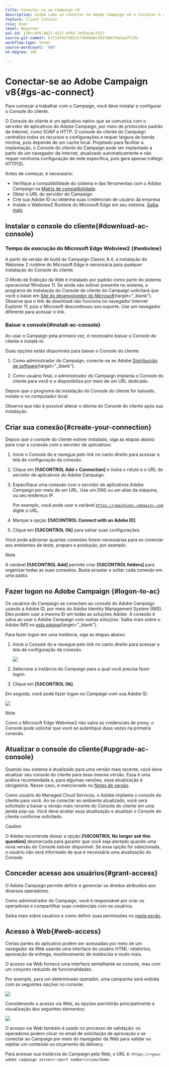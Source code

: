 ```yaml
---
title: Conectar-se ao Campaign v8
description: Saiba como se conectar ao Adobe Campaign v8 e instalar o console em seu computador para facilitar o acesso.
feature: Client Console
role: User
level: Beginner
exl-id: 176cc4f0-8827-4127-9f03-7d75ac8cf917
source-git-commit: b71197027d9521fd648a0c2657b6b76a1aa7fc9a
workflow-type: tm+mt
source-wordcount: '905'
ht-degree: 10%

---
```


# Conectar-se ao Adobe Campaign v8{#gs-ac-connect}

Para começar a trabalhar com o Campaign, você deve instalar e configurar o Console do cliente.

O Console do cliente é um aplicativo nativo que se comunica com o servidor de aplicativos do Adobe Campaign, por meio de protocolos padrão de Internet, como SOAP e HTTP. O console do cliente do Campaign centraliza todos os recursos e configurações e requer largura de banda mínima, pois depende de um cache local. Projetado para facilitar a implantação, o Console do cliente do Campaign pode ser implantado a partir de um navegador da Internet, atualizado automaticamente e não requer nenhuma configuração de rede específica, pois gera apenas tráfego HTTP(S).

Antes de começar, é necessário:

* Verifique a compatibilidade do sistema e das ferramentas com o Adobe Campaign na [Matriz de compatibilidade](compatibility-matrix.md)
* Obter o URL do servidor do Campaign
* Crie sua Adobe ID ou obtenha suas credenciais de usuário da empresa
* Instale o Webview2 Runtime do Microsoft Edge em seu sistema. [Saiba mais](#webview)

## Instalar o console do cliente{#download-ac-console}

### Tempo de execução do Microsoft Edge Webview2 {#webview}

A partir da versão de build do Campaign Classic 8.4, a instalação do Webview 2 runtime do Microsoft Edge é necessária para qualquer instalação do Console do cliente.

O Modo de Exibição da Web é instalado por padrão como parte do sistema operacional Windows 11. Se ainda não estiver presente no sistema, o programa de instalação do Console do cliente do Campaign solicitará que você o baixe em [Site do desenvolvedor do Microsoft](http://www.adobe.com/go/acc-ms-webview2-runtime-download_br){target="_blank"}. Observe que o link de download não funciona no navegador Internet Explorer 11, pois o Microsoft descontinuou seu suporte. Use um navegador diferente para acessar o link.

### Baixar o console{#install-ac-console}

Ao usar o Campaign pela primeira vez, é necessário baixar o Console do cliente e instalá-lo.

Duas opções estão disponíveis para baixar o Console do cliente:

1. Como administrador do Campaign, conecte-se ao Adobe [Distribuição de software](https://experience.adobe.com/#/downloads/content/software-distribution/br/campaign.html){target="_blank"}.

1. Como usuário final, o administrador do Campaign implanta o Console do cliente para você e o disponibiliza por meio de um URL dedicado.

Depois que o programa de instalação do Console do cliente for baixado, instale-o no computador local.

Observe que não é possível alterar o idioma do Console do cliente após sua instalação.

## Criar sua conexão{#create-your-connection}

Depois que o console do cliente estiver instalado, siga as etapas abaixo para criar a conexão com o servidor de aplicativos:

1. Inicie o Console do e navegue pelo link no canto direito para acessar a tela de configuração da conexão.

1. Clique em **[!UICONTROL Add > Connection]** e insira o rótulo e o URL do servidor de aplicativos do Adobe Campaign.

1. Especifique uma conexão com o servidor de aplicativos Adobe Campaign por meio de um URL. Use um DNS ou um alias da máquina, ou seu endereço IP.

   Por exemplo, você pode usar a variável [`https://<machine>.<domain>.com`](https://myserver.adobe.com) digite o URL.

1. Marque a opção **[!UICONTROL Connect with an Adobe ID]**.

1. Clique em **[!UICONTROL Ok]** para salvar suas configurações.

Você pode adicionar quantas conexões forem necessárias para se conectar aos ambientes de teste, preparo e produção, por exemplo.

>[!NOTE]
>
>A variável **[!UICONTROL Add]** permite criar **[!UICONTROL folders]** para organizar todas as suas conexões. Basta arrastar e soltar cada conexão em uma pasta.

## Fazer logon no Adobe Campaign {#logon-to-ac}

Os usuários do Campaign se conectam ao console do Adobe Campaign usando a Adobe ID, por meio do Adobe Identity Management System (IMS). Eles podem usar a mesma ID em todas as soluções Adobe. A conexão é salva ao usar o Adobe Campaign com outras soluções. Saiba mais sobre o Adobe IMS no [esta página](https://helpx.adobe.com/br/enterprise/using/identity.html){target="_blank"}.

Para fazer logon em uma instância, siga as etapas abaixo:

1. Inicie o Console do e navegue pelo link no canto direito para acessar a tela de configuração da conexão.

   ![](assets/connectToCampaign.png)

1. Selecione a instância do Campaign para a qual você precisa fazer logon.

1. Clique em **[!UICONTROL Ok]**.

Em seguida, você pode fazer logon no Campaign com sua Adobe ID.

![](assets/adobeID.png)

>[!NOTE]
>
>Como o Microsoft Edge Webview2 não salva as credenciais de proxy, o Console pode solicitar que você se autentique duas vezes na primeira conexão.

## Atualizar o console do cliente{#upgrade-ac-console}

Quando seu sistema é atualizado para uma versão mais recente, você deve atualizar seu console do cliente para essa mesma versão. Essa é uma prática recomendada e, para algumas versões, essa atualização é obrigatória. Nesse caso, é mencionado no [Notas de versão](release-notes.md).

Como usuário do Managed Cloud Services, o Adobe implanta o console do cliente para você. Ao se conectar ao ambiente atualizado, você será solicitado a baixar a versão mais recente do Console do cliente em uma janela pop-up. Você deve aceitar essa atualização e atualizar o Console do cliente conforme solicitado.

>[!CAUTION]
>
>O Adobe recomenda deixar a opção **[!UICONTROL No longer ask this question]** desmarcada para garantir que você seja alertado quando uma nova versão do Console estiver disponível. Se essa opção for selecionada, o usuário não será informado de que é necessária uma atualização do Console.
>



## Conceder acesso aos usuários{#grant-access}

O Adobe Campaign permite definir e gerenciar os direitos atribuídos aos diversos operadores.

Como administrador do Campaign, você é responsável por criar os operadores e compartilhar suas credenciais com os usuários.

Saiba mais sobre usuários e como definir suas permissões no [nesta seção](gs-permissions.md).


## Acesso à Web{#web-access}

Certas partes do aplicativo podem ser acessadas por meio de um navegador da Web usando uma interface do usuário HTML: relatórios, aprovação de entrega, monitoramento de instâncias e muito mais.

O acesso via Web fornece uma interface semelhante ao console, mas com um conjunto reduzido de funcionalidades.

Por exemplo, para um determinado operador, uma campanha será exibida com as seguintes opções no console:

![](assets/campaign-from-console.png)

Considerando o acesso via Web, as opções permitirão principalmente a visualização dos seguintes elementos:

![](assets/campaign-from-web.png)

O acesso via Web também é usado no processo de validação: os operadores podem clicar no email de solicitação de aprovação e se conectar ao Campaign por meio do navegador da Web para validar ou rejeitar um conteúdo ou orçamento de delivery.

Para acessar sua instância do Campaign pela Web, o URL é:  `https://<your adobe campaign server>:<port number>/view/home`.
